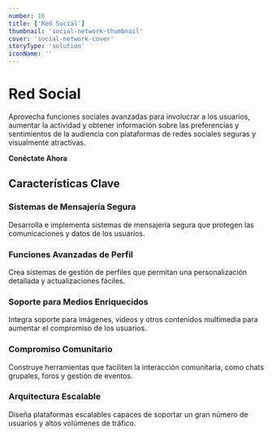 ```yaml
---
number: 16
title: ['Red Social']
thumbnail: 'social-network-thumbnail'
cover: 'social-network-cover'
storyType: 'solution'
iconName: ''
---
```


# Red Social

Aprovecha funciones sociales avanzadas para involucrar a los usuarios, aumentar la actividad y obtener información sobre las preferencias y sentimientos de la audiencia con plataformas de redes sociales seguras y visualmente atractivas.

**Conéctate Ahora**

## Características Clave

### Sistemas de Mensajería Segura

Desarrolla e implementa sistemas de mensajería segura que protegen las comunicaciones y datos de los usuarios.

### Funciones Avanzadas de Perfil

Crea sistemas de gestión de perfiles que permitan una personalización detallada y actualizaciones fáciles.

### Soporte para Medios Enriquecidos

Integra soporte para imágenes, videos y otros contenidos multimedia para aumentar el compromiso de los usuarios.

### Compromiso Comunitario

Construye herramientas que faciliten la interacción comunitaria, como chats grupales, foros y gestión de eventos.

### Arquitectura Escalable

Diseña plataformas escalables capaces de soportar un gran número de usuarios y altos volúmenes de tráfico.